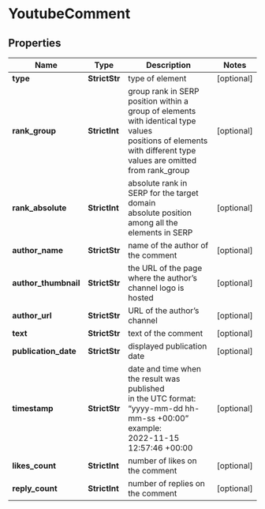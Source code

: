 # YoutubeComment


## Properties

| Name | Type | Description | Notes |
|------------ | ------------- | ------------- | -------------|
**type** | **StrictStr** | type of element |[optional]|
**rank_group** | **StrictInt** | group rank in SERP<br>position within a group of elements with identical type values<br>positions of elements with different type values are omitted from rank_group |[optional]|
**rank_absolute** | **StrictInt** | absolute rank in SERP for the target domain<br>absolute position among all the elements in SERP |[optional]|
**author_name** | **StrictStr** | name of the author of the comment |[optional]|
**author_thumbnail** | **StrictStr** | the URL of the page where the author’s channel logo is hosted |[optional]|
**author_url** | **StrictStr** | URL of the author’s channel |[optional]|
**text** | **StrictStr** | text of the comment |[optional]|
**publication_date** | **StrictStr** | displayed publication date |[optional]|
**timestamp** | **StrictStr** | date and time when the result was published<br>in the UTC format: “yyyy-mm-dd hh-mm-ss +00:00”<br>example:<br>2022-11-15 12:57:46 +00:00 |[optional]|
**likes_count** | **StrictInt** | number of likes on the comment |[optional]|
**reply_count** | **StrictInt** | number of replies on the comment |[optional]|